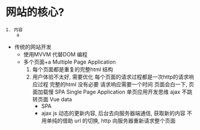# 网站的核心?
    1. 内容 
        a 
    
- 传统的网站开发
    - 使用MVVM 代替DOM 编程
    - 多个页面+a Multiple Page Application
        1. 每个页面都是重复的完整html 结构
        2. 用户体验不太好,  需要优化
            每个页面的请求过程都是一次http的请求响应过程
            完整的html  没有必要
            请求响应需要一个时间  页面会白一下,  页面加载慢
            SPA    Single Page Application
            单页应用开发思维
            ajax    不跳转页面  Vue data 
            - SPA
            - ajax  js 动态的更新内容,  后台去向服务器端通信,  获取新的内容
                不用单纯的借助 url 的切换,  http 向服务器重新请求整个页面

